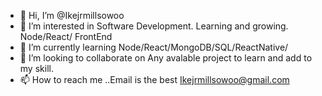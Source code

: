 - 👋 Hi, I’m @Ikejrmillsowoo
- 👀 I’m interested in Software Development. Learning and growing. Node/React/ FrontEnd
- 🌱 I’m currently learning Node/React/MongoDB/SQL/ReactNative/
- 💞️ I’m looking to collaborate on Any avalable project to learn and add to my skill. 
- 📫 How to reach me ..Email is the best Ikejrmillsowoo@gmail.com

<!---
Ikejrmillsowoo/Ikejrmillsowoo is a ✨ special ✨ repository because its `README.md` (this file) appears on your GitHub profile.
You can click the Preview link to take a look at your changes.
--->
